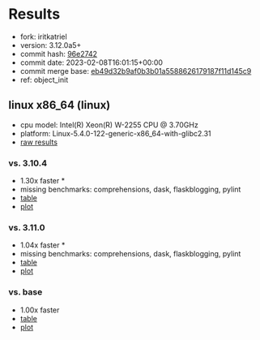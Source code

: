# Results

- fork: iritkatriel
- version: 3.12.0a5+
- commit hash: [96e2742](https://github.com/iritkatriel/cpython/commit/96e2742)
- commit date: 2023-02-08T16:01:15+00:00
- commit merge base: [eb49d32b9af0b3b01a5588626179187f11d145c9](https://github.com/iritkatriel/cpython/commit/eb49d32b9af0b3b01a5588626179187f11d145c9)
- ref: object_init

## linux x86_64 (linux)

- cpu model: Intel(R) Xeon(R) W-2255 CPU @ 3.70GHz
- platform: Linux-5.4.0-122-generic-x86_64-with-glibc2.31
- [raw results](bm-20230208-linux-x86_64-iritkatriel-object_init-3.12.0a5%2B-96e2742.json)

### vs. 3.10.4

- 1.30x faster \*
- missing benchmarks: comprehensions, dask, flaskblogging, pylint
- [table](bm-20230208-linux-x86_64-iritkatriel-object_init-3.12.0a5%2B-96e2742-vs-3.10.4.md)
- [plot](bm-20230208-linux-x86_64-iritkatriel-object_init-3.12.0a5%2B-96e2742-vs-3.10.4.png)

### vs. 3.11.0

- 1.04x faster \*
- missing benchmarks: comprehensions, dask, flaskblogging, pylint
- [table](bm-20230208-linux-x86_64-iritkatriel-object_init-3.12.0a5%2B-96e2742-vs-3.11.0.md)
- [plot](bm-20230208-linux-x86_64-iritkatriel-object_init-3.12.0a5%2B-96e2742-vs-3.11.0.png)

### vs. base

- 1.00x faster
- [table](bm-20230208-linux-x86_64-iritkatriel-object_init-3.12.0a5%2B-96e2742-vs-base.md)
- [plot](bm-20230208-linux-x86_64-iritkatriel-object_init-3.12.0a5%2B-96e2742-vs-base.png)

